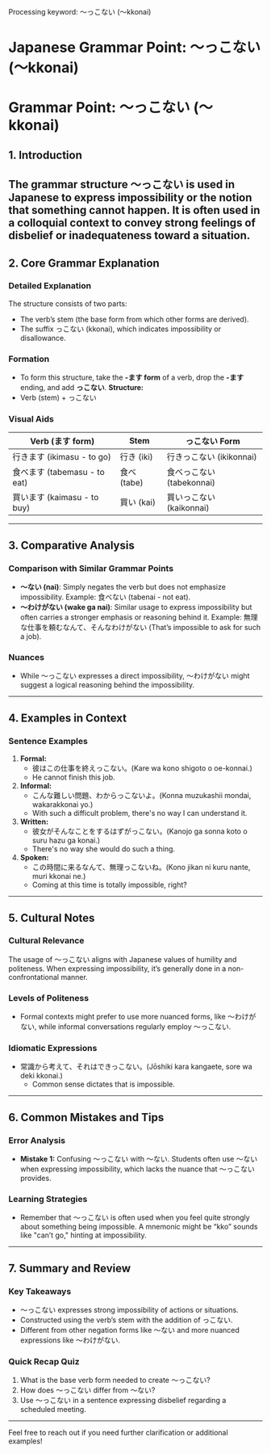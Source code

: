 Processing keyword: ～っこない (〜kkonai)
# Japanese Grammar Point: ～っこない (〜kkonai)
# Grammar Point: ～っこない (〜kkonai)
## 1. Introduction
The grammar structure ～っこない is used in Japanese to express impossibility or the notion that something cannot happen. It is often used in a colloquial context to convey strong feelings of disbelief or inadequateness toward a situation.
---
## 2. Core Grammar Explanation
### Detailed Explanation
The structure consists of two parts:
- The verb’s stem (the base form from which other forms are derived).
- The suffix っこない (kkonai), which indicates impossibility or disallowance.
### Formation 
- To form this structure, take the **-ます form** of a verb, drop the **-ます** ending, and add **っこない**.
**Structure:**
- Verb (stem) + っこない 
### Visual Aids
| Verb (ます form) | Stem | っこない Form  |
|------------------|------|-----------------|
| 行きます (ikimasu - to go) | 行き (iki) | 行きっこない (ikikonnai) |
| 食べます (tabemasu - to eat) | 食べ (tabe) | 食べっこない (tabekonnai) |
| 買います (kaimasu - to buy)  | 買い (kai) | 買いっこない (kaikonnai) |
---
## 3. Comparative Analysis 
### Comparison with Similar Grammar Points
- **〜ない (nai)**: Simply negates the verb but does not emphasize impossibility. Example: 食べない (tabenai - not eat).
- **〜わけがない (wake ga nai)**: Similar usage to express impossibility but often carries a stronger emphasis or reasoning behind it. Example: 無理な仕事を頼むなんて、そんなわけがない (That’s impossible to ask for such a job).
### Nuances
- While 〜っこない expresses a direct impossibility, 〜わけがない might suggest a logical reasoning behind the impossibility.
---
## 4. Examples in Context
### Sentence Examples
1. **Formal:**  
   - 彼はこの仕事を終えっこない。(Kare wa kono shigoto o oe-konnai.)  
   - He cannot finish this job.
2. **Informal:**  
   - こんな難しい問題、わからっこないよ。(Konna muzukashii mondai, wakarakkonai yo.)  
   - With such a difficult problem, there's no way I can understand it.
3. **Written:**  
   - 彼女がそんなことをするはずがっこない。(Kanojo ga sonna koto o suru hazu ga konai.)  
   - There's no way she would do such a thing.
4. **Spoken:**  
   - この時間に来るなんて、無理っこないね。(Kono jikan ni kuru nante, muri kkonai ne.)  
   - Coming at this time is totally impossible, right?
---
## 5. Cultural Notes
### Cultural Relevance
The usage of 〜っこない aligns with Japanese values of humility and politeness. When expressing impossibility, it’s generally done in a non-confrontational manner. 
### Levels of Politeness
- Formal contexts might prefer to use more nuanced forms, like 〜わけがない, while informal conversations regularly employ 〜っこない.
### Idiomatic Expressions
- 常識から考えて、それはできっこない。(Jōshiki kara kangaete, sore wa deki kkonai.)  
  - Common sense dictates that is impossible.
---
## 6. Common Mistakes and Tips
### Error Analysis
- **Mistake 1:** Confusing 〜っこない with 〜ない. Students often use 〜ない when expressing impossibility, which lacks the nuance that 〜っこない provides.
  
### Learning Strategies
- Remember that 〜っこない is often used when you feel quite strongly about something being impossible. A mnemonic might be “kko” sounds like "can’t go," hinting at impossibility.
---
## 7. Summary and Review
### Key Takeaways
- 〜っこない expresses strong impossibility of actions or situations.
- Constructed using the verb’s stem with the addition of っこない.
- Different from other negation forms like 〜ない and more nuanced expressions like 〜わけがない.
### Quick Recap Quiz
1. What is the base verb form needed to create 〜っこない?
2. How does 〜っこない differ from 〜ない?
3. Use 〜っこない in a sentence expressing disbelief regarding a scheduled meeting. 
---
Feel free to reach out if you need further clarification or additional examples!
